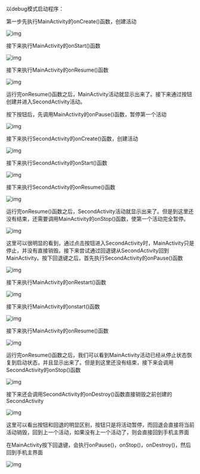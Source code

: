 以debug模式启动程序：

第一步先执行MainActivity的onCreate()函数，创建活动

![img](D:\Typora_image\clip_image002.jpg)

接下来执行MainActivity的onStart()函数

![img](D:\Typora_image\clip_image004.jpg)

 

接下来执行MainActivity的onResume()函数

![img](D:\Typora_image\clip_image006.jpg)

运行完onResume()函数之后，MainActivity活动就显示出来了。接下来通过按钮创建并进入SecondActivity活动。

按下按钮后，先调用MainActivity的onPause()函数，暂停第一个活动

![img](D:\Typora_image\clip_image008.jpg)

接下来执行SecondActivity的onCreate()函数，创建活动

![img](D:\Typora_image\clip_image010.jpg)

接下来执行SecondActivity的onStart()函数

![img](D:\Typora_image\clip_image012.jpg)

 

 

接下来执行SecondActivity的onResume()函数

![img](D:\Typora_image\clip_image014.jpg)

运行完onResume()函数之后，SecondActivity活动就显示出来了。但是到这里还没有结束，还需要调用MainActivity的onStop()函数，使第一个活动完全暂停。

![img](D:\Typora_image\clip_image016.jpg)

这里可以很明显的看到，通过点击按钮进入SecondActivity时，MainActivity只是停止，并没有直接销毁。接下来尝试通过回退键从SecondActivity回到MainActivity。按下回退键之后，首先执行SecondActivity的onPause()函数

![img](D:\Typora_image\clip_image018.jpg)

接下来执行MainActivity的onRestart()函数

![img](D:\Typora_image\clip_image020.jpg)

接下来执行MainActivity的onstart()函数

![img](D:\Typora_image\clip_image022.jpg)

接下来执行MainActivity的onResume()函数

![img](D:\Typora_image\clip_image024.jpg)

运行完onResume()函数之后，我们可以看到MainActivity活动已经从停止状态恢复到启动状态，并且显示出来了。但是到这里还没有结束，接下来会调用SecondActivity的onStop()函数

![img](D:\Typora_image\clip_image026.jpg)

接下来还会调用SecondActivity的onDestroy()函数直接销毁之前创建的SecondActivity

![img](D:\Typora_image\clip_image028.jpg)

 

这里可以看出按钮和回退的明显区别，按钮只是将活动暂停，而回退会直接将当前活动销毁，回到上一个活动，如果没有上一个活动了，则会直接回到手机主界面

在MainActivity按下回退键，会执行onPause()，onStop()，onDestroy()，然后回到手机主界面

![img](D:\Typora_image\clip_image030.jpg)